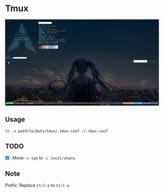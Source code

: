 # Tmux

![tmux](../static/zhs&tmux.jpg)

## Usage

```shell
ln -s path/to/Dots/tmux/.tmux.conf ~/.tmux.conf
```

## TODO

- [x] Move `~/.tpm`  to `~/.local/share`.

## Note

Prefix: Replace `Ctrl-b` to `Ctrl-a`
